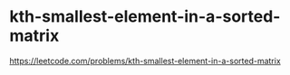# kth-smallest-element-in-a-sorted-matrix

https://leetcode.com/problems/kth-smallest-element-in-a-sorted-matrix
